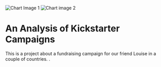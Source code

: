 ![Chart Image 1](https://user-images.githubusercontent.com/103543959/172937272-ac295000-465a-49b8-8484-643fb207045b.png)
![Chart image 2](https://user-images.githubusercontent.com/103543959/172937301-a8f479ca-ead0-4729-8b89-d5dc3b95c13b.png)
# An Analysis of Kickstarter Campaigns
This is a project about a fundraising campaign for our friend Louise in a couple of countries. .  
